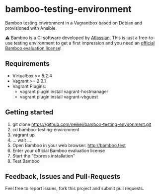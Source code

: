 # bamboo-testing-environment

Bamboo testing environment in a Vagrantbox based on Debian and provisioned with Ansible.

:warning: Bamboo is a CI software developed by [Atlassian](https://www.atlassian.com/). This is just a free-to-use testing environment to get a first impression and you need an [official Bamboo evaluation license](http://www.atlassian.com/ex/generatelicense.jspa?product=bamboo)!

## Requirements

- Virtualbox >= 5.2.4
- Vagrant >= 2.0.1
- Vagrant Plugins:
  - vagrant plugin install vagrant-hostmanager
  - vagrant plugin install vagrant-vbguest

## Getting started

1. git clone https://github.com/neikei/bamboo-testing-environment.git
2. cd bamboo-testing-environment
3. vagrant up
4. ... wait ...
5. Open Bamboo in your web browser: http://bamboo.test
6. Enter your official Bamboo evaluation license
7. Start the "Express installation"
8. Test Bamboo

## Feedback, Issues and Pull-Requests

Feel free to report issues, fork this project and submit pull requests.